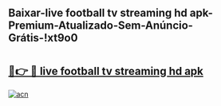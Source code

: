 
## Baixar-live football tv streaming hd apk-Premium-Atualizado-Sem-Anúncio-Grátis-!xt9o0

# <h2><a href="https://andorid.site?title=live_football_tv_streaming_hd_apk&ref=27">🔗👉 🔴 live football tv streaming hd apk</a></h2>

[![acn](https://github.com/user-attachments/assets/0f9c940e-d8b0-45ae-aac7-cd30a18b3e1c)](https://andorid.site?title=live_football_tv_streaming_hd_apk&ref=27)

